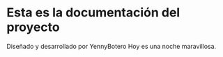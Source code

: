 # Esta es la documentación del proyecto
Diseñado y desarrollado por YennyBotero
Hoy es una noche maravillosa.
